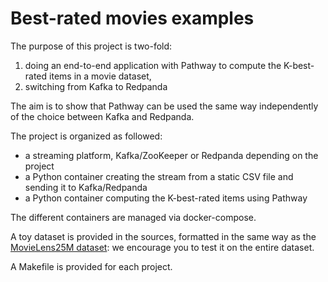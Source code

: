 # Best-rated movies examples

The purpose of this project is two-fold:
 1. doing an end-to-end application with Pathway to compute the K-best-rated items in a movie dataset,
 2. switching from Kafka to Redpanda

The aim is to show that Pathway can be used the same way independently of the choice between Kafka and Redpanda.

The project is organized as followed:
 - a streaming platform, Kafka/ZooKeeper or Redpanda depending on the project
 - a Python container creating the stream from a static CSV file and sending it to Kafka/Redpanda
 - a Python container computing the K-best-rated items using Pathway

The different containers are managed via docker-compose.

A toy dataset is provided in the sources, formatted in the same way as the [MovieLens25M dataset](https://grouplens.org/datasets/movielens/25m/):
we encourage you to test it on the entire dataset.

A Makefile is provided for each project.